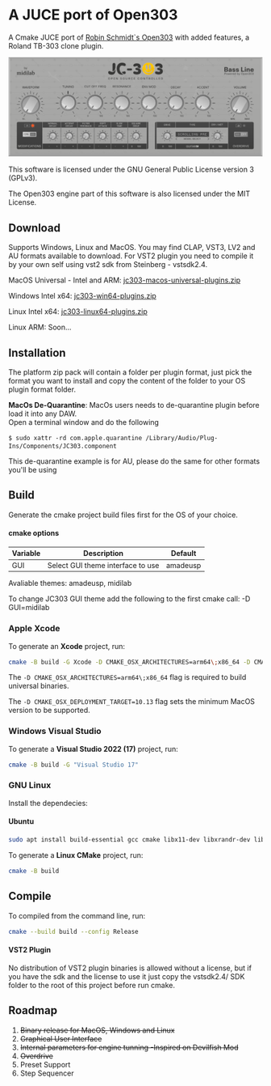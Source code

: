 # A JUCE port of Open303

A Cmake JUCE port of [Robin Schmidt`s Open303](https://github.com/RobinSchmidt/Open303) with added features, a Roland TB-303 clone plugin.

![JC-303 Screenshot](https://raw.githubusercontent.com/midilab/jc303/main/img/jc303.png)

This software is licensed under the GNU General Public License version 3 (GPLv3).

The Open303 engine part of this software is also licensed under the MIT License.

## Download

Supports Windows, Linux and MacOS. You may find CLAP, VST3, LV2 and AU formats available to download. For VST2 plugin you need to compile it by your own self using vst2 sdk from Steinberg - vstsdk2.4.

MacOS Universal - Intel and ARM: [jc303-macos-universal-plugins.zip](https://github.com/midilab/jc303/releases/download/v0.12.1/jc303-0.12.1-macos-universal-plugins.zip)

Windows Intel x64: [jc303-win64-plugins.zip](https://github.com/midilab/jc303/releases/download/v0.12.1/jc303-0.12.1-windows_x64-plugins.zip)

Linux Intel x64: [jc303-linux64-plugins.zip](https://github.com/midilab/jc303/releases/download/v0.12.1/jc303-0.12.1-linux_x64-plugins.zip)  

Linux ARM: Soon...  

## Installation

The platform zip pack will contain a folder per plugin format, just pick the format you want to install and copy the content of the folder to your OS plugin format folder.

**MacOs De-Quarantine**: MacOs users needs to de-quarantine plugin before load it into any DAW.  
Open a terminal window and do the following
```shell
$ sudo xattr -rd com.apple.quarantine /Library/Audio/Plug-Ins/Components/JC303.component
```
This de-quarantine example is for AU, please do the same for other formats you'll be using

## Build

Generate the cmake project build files first for the OS of your choice.  

#### cmake options

| Variable | Description | Default |
|--|--|--|
| GUI | Select GUI theme interface to use | amadeusp |
  
Avaliable themes: amadeusp, midilab  
  
To change JC303 GUI theme add the following to the first cmake call: -D GUI=midilab  
  
### Apple Xcode

To generate an **Xcode** project, run:

```sh
cmake -B build -G Xcode -D CMAKE_OSX_ARCHITECTURES=arm64\;x86_64 -D CMAKE_OSX_DEPLOYMENT_TARGET=10.13
```

The `-D CMAKE_OSX_ARCHITECTURES=arm64\;x86_64` flag is required to build universal binaries.

The `-D CMAKE_OSX_DEPLOYMENT_TARGET=10.13` flag sets the minimum MacOS version to be supported.

### Windows Visual Studio

To generate a **Visual Studio 2022 (17)** project, run:

```sh
cmake -B build -G "Visual Studio 17"
```

### GNU Linux

Install the dependecies:

#### Ubuntu

```sh
sudo apt install build-essential gcc cmake libx11-dev libxrandr-dev libxinerama-dev libxcursor-dev libfreetype6-dev libasound2-dev
```

To generate a **Linux CMake** project, run:

```sh
cmake -B build
```

## Compile

To compiled from the command line, run:

```sh
cmake --build build --config Release
```

#### VST2 Plugin

No distribution of VST2 plugin binaries is allowed without a license, but if you have the sdk and the license to use it just copy the vstsdk2.4/ SDK folder to the root of this project before run cmake.

## Roadmap

1. ~~Binary release for MacOS, Windows and Linux~~
2. ~~Graphical User Interface~~
3. ~~Internal parameters for engine tunning -Inspired on Devilfish Mod~~
4. ~~Overdrive~~
5. Preset Support
6. Step Sequencer
